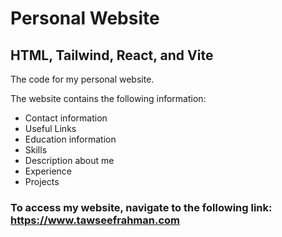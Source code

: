 # Personal Website

## HTML, Tailwind, React, and Vite

The code for my personal website.

The website contains the following information:

- Contact information
- Useful Links
- Education information
- Skills
- Description about me
- Experience
- Projects

### To access my website, navigate to the following link: https://www.tawseefrahman.com
